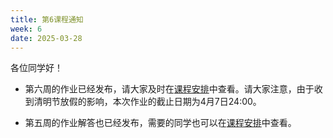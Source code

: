 ```yaml
---
title: 第6课程通知
week: 6
date: 2025-03-28
---
```


各位同学好！

- 第六周的作业已经发布，请大家及时在[课程安排](../schedule)中查看。请大家注意，由于收到清明节放假的影响，本次作业的截止日期为4月7日24:00。

- 第五周的作业解答也已经发布，需要的同学也可以在[课程安排](../schedule)中查看。
